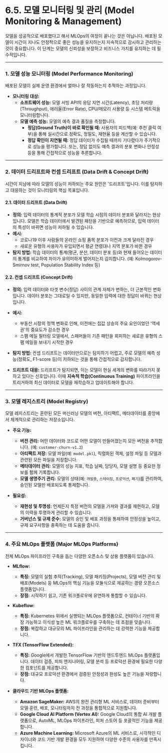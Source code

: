 # 6.5. 모델 모니터링 및 관리 (Model Monitoring & Management)

모델을 성공적으로 배포했다고 해서 MLOps의 여정이 끝나는 것은 아닙니다. 배포된 모델이 시간이 지나도 안정적으로 좋은 성능을 유지하는지 지속적으로 감시하고 관리하는 것이 중요합니다. 이 단계는 모델의 신뢰성을 보장하고 비즈니스 가치를 유지하는 데 필수적입니다.

---

### 1. 모델 성능 모니터링 (Model Performance Monitoring)

배포된 모델이 실제 운영 환경에서 얼마나 잘 작동하는지 추적하는 과정입니다.

-   **모니터링 대상:**
    -   **소프트웨어 성능:** 모델 서빙 API의 응답 지연 시간(Latency), 초당 처리량(Throughput), 에러율(Error Rate), CPU/메모리 사용량 등 시스템 메트릭을 모니터링합니다.
    -   **모델 예측 성능:** 모델의 예측 결과 품질을 측정합니다.
        -   **정답(Ground Truth)이 바로 확인될 때:** 사용자의 피드백(예: 추천 클릭 여부)을 통해 실시간으로 정확도, 정밀도, 재현율 등을 계산할 수 있습니다.
        -   **정답 확인이 지연될 때:** 정답 데이터가 수집될 때까지 기다렸다가 주기적으로 성능을 평가합니다. 또는, 정답 없이도 예측 결과의 분포 변화나 안정성 등을 통해 간접적으로 성능을 추론합니다.

---

### 2. 데이터 드리프트와 컨셉 드리프트 (Data Drift & Concept Drift)

시간이 지남에 따라 모델의 성능이 저하되는 주요 원인은 '드리프트'입니다. 이를 탐지하고 대응하는 것이 모니터링의 핵심 목표입니다.

#### 2.1. 데이터 드리프트 (Data Drift)
-   **정의:** 입력 데이터의 통계적 분포가 모델 학습 시점의 데이터 분포와 달라지는 현상입니다. 모델은 학습 데이터에서 발견된 패턴을 기반으로 예측하므로, 입력 데이터의 특성이 바뀌면 성능이 저하될 수 있습니다.
-   **예시:**
    -   코로나19 이후 사람들의 온라인 쇼핑 품목 분포가 이전과 크게 달라진 경우
    -   새로운 유형의 사용자가 유입되면서 평균 연령대나 지역 분포가 바뀐 경우
-   **탐지 방법:** 학습 데이터의 통계(평균, 분산, 데이터 분포 등)와 현재 들어오는 데이터의 통계를 비교하여 차이가 유의미하게 벌어지는지 감지합니다. (예: Kolmogorov-Smirnov test, Population Stability Index 등)

#### 2.2. 컨셉 드리프트 (Concept Drift)
-   **정의:** 입력 데이터와 타겟 변수(정답) 사이의 관계 자체가 변하는, 더 근본적인 변화입니다. 데이터 분포는 그대로일 수 있지만, 동일한 입력에 대한 정답이 바뀌는 현상입니다.
-   **예시:**
    -   부동산 시장의 정책 변화로 인해, 이전에는 집값 상승의 주요 요인이었던 '역세권'의 중요도가 감소한 경우
    -   스팸 메일 필터링 모델에서, 스패머들이 기존 패턴을 회피하는 새로운 유형의 스팸 메일을 보내기 시작한 경우
-   **탐지 방법:** 컨셉 드리프트는 데이터만으로는 탐지하기 어렵고, 주로 모델의 예측 성능(정확도, F1-score 등)이 저하되는 것을 통해 간접적으로 감지합니다.

-   **드리프트 대응:** 드리프트가 탐지되면, 이는 모델이 현실 세계의 변화를 따라가지 못하고 있다는 신호입니다. 이때 **지속적 학습(Continuous Training)** 파이프라인을 트리거하여 최신 데이터로 모델을 재학습하고 업데이트해야 합니다.

---

### 3. 모델 레지스트리 (Model Registry)

모델 레지스트리는 훈련된 모든 머신러닝 모델의 버전, 아티팩트, 메타데이터를 중앙에서 체계적으로 관리하는 저장소입니다.

-   **주요 기능:**
    -   **버전 관리:** 어떤 데이터와 코드로 어떤 모델이 만들어졌는지 모든 버전을 추적합니다. (예: `customer-churn-v1.2`)
    -   **아티팩트 저장:** 모델 파일(예: `model.pkl`), 직렬화된 객체, 설정 파일 등 모델과 관련된 모든 파일을 저장합니다.
    -   **메타데이터 관리:** 모델의 성능 지표, 학습 날짜, 담당자, 모델 설명 등 중요한 정보를 함께 기록합니다.
    -   **모델 생명주기 관리:** 모델의 상태(예: `개발중`, `스테이징`, `프로덕션`, `폐기`)를 관리하여, 승인된 모델만 배포되도록 통제합니다.

-   **필요성:**
    -   **재현성 및 투명성:** 언제든지 특정 버전의 모델을 가져와 결과를 재현하고, 모델의 이력을 투명하게 관리할 수 있습니다.
    -   **거버넌스 및 규제 준수:** 모델의 승인 및 배포 과정을 통제하여 안정성을 높이고, 규제 요구사항을 충족하는 데 도움을 줍니다.

---

### 4. 주요 MLOps 플랫폼 (Major MLOps Platforms)

전체 MLOps 파이프라인 구축을 돕는 다양한 오픈소스 및 상용 플랫폼이 있습니다.

-   **MLflow:**
    -   **특징:** 모델의 실험 추적(Tracking), 모델 패키징(Projects), 모델 버전 관리 및 배포(Models) 등 MLOps의 핵심 기능을 모듈식으로 제공하는 경량 오픈소스 플랫폼입니다.
    -   **장점:** 시작하기 쉽고, 기존 워크플로우에 유연하게 통합할 수 있습니다.

-   **Kubeflow:**
    -   **특징:** Kubernetes 위에서 실행되는 MLOps 플랫폼으로, 컨테이너 기반의 확장 가능하고 이식성 높은 ML 워크플로우를 구축하는 데 초점을 맞춥니다.
    -   **장점:** 복잡하고 대규모의 ML 파이프라인을 관리하는 데 강력한 기능을 제공합니다.

-   **TFX (TensorFlow Extended):**
    -   **특징:** Google에서 개발한 TensorFlow 기반의 엔드투엔드 MLOps 플랫폼입니다. 데이터 검증, 피처 엔지니어링, 모델 분석 등 프로덕션 환경에 필요한 다양한 컴포넌트를 제공합니다.
    -   **장점:** 대규모 프로덕션 환경에서 검증된 안정성과 완성도 높은 기능을 자랑합니다.

-   **클라우드 기반 MLOps 플랫폼:**
    -   **Amazon SageMaker:** AWS의 완전 관리형 ML 서비스로, 데이터 준비부터 모델 훈련, 배포, 모니터링까지 전 과정을 통합적으로 지원합니다.
    -   **Google Cloud AI Platform (Vertex AI):** Google Cloud의 통합 AI 개발 플랫폼으로, AutoML, MLOps 파이프라인, 피처 스토어 등 포괄적인 기능을 제공합니다.
    -   **Azure Machine Learning:** Microsoft Azure의 ML 서비스로, 시각적인 디자이너와 코드 기반 개발 환경을 모두 지원하여 다양한 수준의 사용자를 만족시킵니다.

